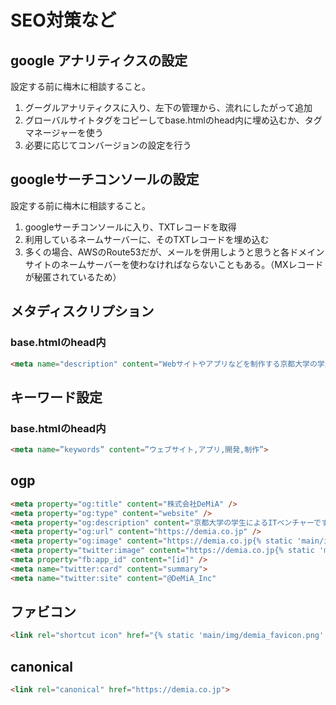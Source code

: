 # SEO対策など

## google アナリティクスの設定
設定する前に梅木に相談すること。
1. グーグルアナリティクスに入り、左下の管理から、流れにしたがって追加
1. グローバルサイトタグをコピーしてbase.htmlのhead内に埋め込むか、タグマネージャーを使う
1. 必要に応じてコンバージョンの設定を行う

## googleサーチコンソールの設定
設定する前に梅木に相談すること。
1. googleサーチコンソールに入り、TXTレコードを取得
1. 利用しているネームサーバーに、そのTXTレコードを埋め込む
1. 多くの場合、AWSのRoute53だが、メールを併用しようと思うと各ドメインサイトのネームサーバーを使わなければならないこともある。（MXレコードが秘匿されているため）

## メタディスクリプション
### base.htmlのhead内
```html
<meta name="description" content="Webサイトやアプリなどを制作する京都大学の学生によるITベンチャー。低価格かつ業界随一の早さで提供し、エンジニア業界に革命を起こす。">
```

## キーワード設定
### base.htmlのhead内
```html
<meta name=”keywords” content=”ウェブサイト,アプリ,開発,制作”>
```

## ogp
```html
<meta property="og:title" content="株式会社DeMiA" />
<meta property="og:type" content="website" />
<meta property="og:description" content="京都大学の学生によるITベンチャーです。ウェブサイトやアプリケーションなどの開発を行っています。" />
<meta property="og:url" content="https://demia.co.jp" />
<meta property="og:image" content="https://demia.co.jp{% static 'main/img/icon_white_back.png' %}" />
<meta property="twitter:image" content="https://demia.co.jp{% static 'main/img/icon_white_back.png' %}" />
<meta property="fb:app_id" content="[id]" />
<meta name="twitter:card" content="summary">
<meta name="twitter:site" content="@DeMiA_Inc"
```

## ファビコン
```html
<link rel="shortcut icon" href="{% static 'main/img/demia_favicon.png' %}">
```

## canonical
```html
<link rel="canonical" href="https://demia.co.jp">
```

